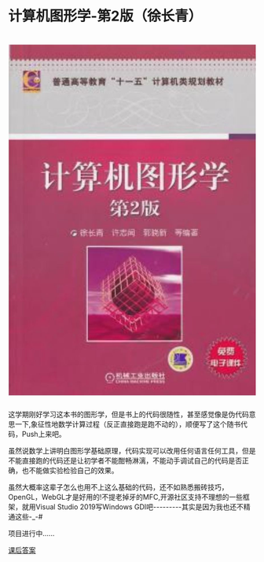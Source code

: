# 计算机图形学-第2版（徐长青）

# ![计算机图形学第二版---徐长青](计算机图形学第二版---徐长青.JPG)

这学期刚好学习这本书的图形学，但是书上的代码很随性，甚至感觉像是伪代码意思一下,象征性地数学计算过程（反正直接跑是跑不动的），顺便写了这个随书代码，Push上来吧。

虽然说数学上讲明白图形学基础原理，代码实现可以改用任何语言任何工具，但是不能直接跑的代码还是让初学者不能酣畅淋漓，不能动手调试自己的代码是否正确，也不能做实验检验自己的效果。

虽然大概率这辈子怎么也用不上这么基础的代码，还不如熟悉搬砖技巧，OpenGL，WebGL才是好用的!不提老掉牙的MFC,开源社区支持不理想的一些框架，就用Visual Studio 2019写Windows GDI吧---------其实是因为我也还不精通这些-_-#

项目进行中......




[课后答案](https://wenku.baidu.com/view/f1d38cc69ec3d5bbfd0a74d3.html)
